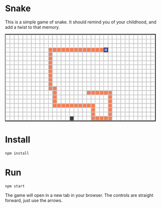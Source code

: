 # Snake

This is a simple game of snake. It should remind you of your childhood, and add a twist to that memory.

![hero snake image](https://github.com/danvandachevici/snake/blob/master/img/snake-hero-image.png?raw=true)


# Install

```
npm install
```

# Run

```
npm start
```

The game will open in a new tab in your browser. The controls are straight forward, just use the arrows.